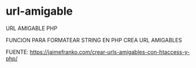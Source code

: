 # url-amigable
URL AMIGABLE PHP

FUNCION PARA FORMATEAR STRING EN PHP 
CREA URL AMIGABLES

FUENTE: https://jaimefranko.com/crear-urls-amigables-con-htaccess-y-php/
